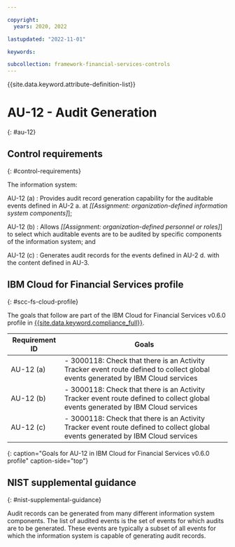 ```yaml
---

copyright:
  years: 2020, 2022

lastupdated: "2022-11-01"

keywords:

subcollection: framework-financial-services-controls
---
```


{{site.data.keyword.attribute-definition-list}}

               
# AU-12 - Audit Generation
{: #au-12}

## Control requirements
{: #control-requirements}

The information system:

AU-12 (a)
    : Provides audit record generation capability for the auditable events defined in AU-2 a. at _[[Assignment: organization-defined information system components]_];

AU-12 (b)
    : Allows _[[Assignment: organization-defined personnel or roles]_] to select which auditable events are to be audited by specific components of the information system; and

AU-12 (c)
    : Generates audit records for the events defined in AU-2 d. with the content defined in AU-3.

## IBM Cloud for Financial Services profile
{: #scc-fs-cloud-profile}

The goals that follow are part of the IBM Cloud for Financial Services v0.6.0 profile in [{{site.data.keyword.compliance_full}}](/docs/security-compliance?topic=security-compliance-getting-started).

| Requirement ID | Goals |
|----------------|-------|
| AU-12 (a) | - 3000118: Check that there is an Activity Tracker event route defined to collect global events generated by IBM Cloud services | 
| AU-12 (b) | - 3000118: Check that there is an Activity Tracker event route defined to collect global events generated by IBM Cloud services | 
| AU-12 (c) | - 3000118: Check that there is an Activity Tracker event route defined to collect global events generated by IBM Cloud services | 
{: caption="Goals for AU-12 in IBM Cloud for Financial Services v0.6.0 profile" caption-side="top"}

## NIST supplemental guidance
{: #nist-supplemental-guidance}

Audit records can be generated from many different information system components. The list of audited events is the set of events for which audits are to be generated. These events are typically a subset of all events for which the information system is capable of generating audit records.






